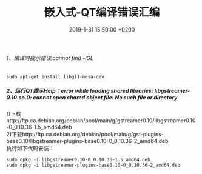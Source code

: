 ﻿---
layout: post
title:  "嵌入式-QT编译错误汇编"
date:   2019-1-31 15:50:00 +0200
categories: 嵌入式
---

###### 1、编译时提示错误:cannot find -lGL  
```
sudo apt-get install libgl1-mesa-dev
```  

##### 2、运行QT提示Help：error while loading shared libraries: libgstreamer-0.10.so.0: cannot open shared object file: No such file or directory  
1)下载http://ftp.ca.debian.org/debian/pool/main/g/gstreamer0.10/libgstreamer0.10-0_0.10.36-1.5_amd64.deb  
2)下载http://ftp.ca.debian.org/debian/pool/main/g/gst-plugins-base0.10/libgstreamer-plugins-base0.10-0_0.10.36-2_amd64.deb  
执行如下代码安装：  
```
sudo dpkg -i libgstreamer0.10-0_0.10.36-1.5_amd64.deb
sudo dpkg -i libgstreamer-plugins-base0.10-0_0.10.36-2_amd64.deb
```
